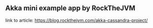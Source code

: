 ## Akka mini example app by RockTheJVM

link to article: https://blog.rockthejvm.com/akka-cassandra-project/